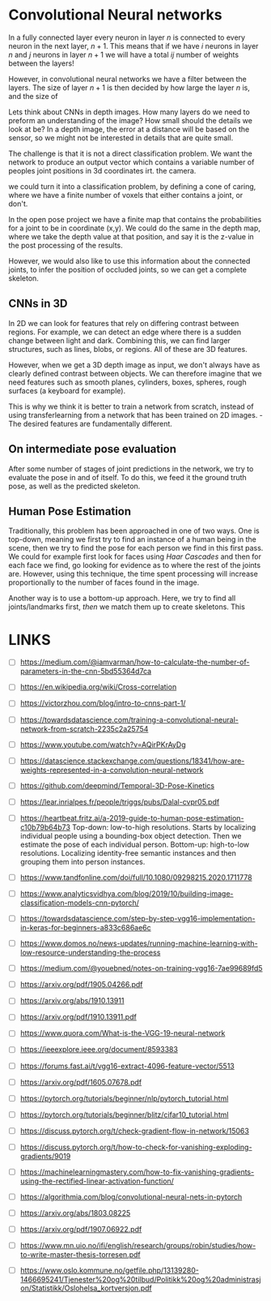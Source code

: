 Convolutional Neural networks
==========================
In a fully connected layer every neuron in layer $n$ is connected to
every neuron in the next layer, $n + 1$. This means that if we have
$i$ neurons in layer $n$ and $j$ neurons in layer $n + 1$ we will have
a total $i j$ number of weights between the layers!

However, in convolutional neural networks we have a filter between the
layers. The size of layer $n + 1$ is then decided by how large the
layer $n$ is, and the size of 


Lets think about CNNs in depth images. How many layers do we need to
preform an understanding of the image? How small should the details we
look at be?
In a depth image, the error at a distance will be based on the sensor,
so we might not be interested in details that are quite small. 

The challenge is that it is not a direct classification problem. We
want the network to produce an output vector which contains a variable
number of peoples joint positions in 3d coordinates irt. the camera.

we could turn it into a classification problem, by defining a cone of
caring, where we have a finite number of voxels that either contains a
joint, or don't.

In the open pose project we have a finite map that contains the
probabilities for a joint to be in coordinate (x,y). We could do the
same in the depth map, where we take the depth value at that position,
and say it is the z-value in the post processing of the results.

However, we would also like to use this information about the
connected joints, to infer the position of occluded joints, so we can
get a complete skeleton.

CNNs in 3D
-----------
In 2D we can look for features that rely on differing contrast between regions. For
example, we can detect an edge where there is a sudden change between light and
dark. Combining this, we can find larger structures, such as lines, blobs, or regions. All
of these are 3D features.

However, when we get a 3D depth image as input, we don't always have as clearly defined
contrast between objects. We can therefore imagine that we need features such as smooth
planes, cylinders, boxes, spheres, rough surfaces (a keyboard for example). 

This is why we think it is better to train a network from scratch, instead of using
transferlearning from a network that has been trained on 2D images. - The desired features
are fundamentally different.


On intermediate pose evaluation
-----------------------------------
After some number of stages of joint predictions in the network, we try to evaluate the
pose in and of itself. To do this, we feed it the ground truth pose, as well as the
predicted skeleton.

Human Pose Estimation
-----------------------
Traditionally, this problem has been approached in one of two ways. One is top-down,
meaning we first try to find an instance of a human being in the scene, then we try to
find the pose for each person we find in this first pass. We could for example first look
for faces using *Haar Cascades* and then for each face we find, go looking for evidence as
to where the rest of the joints are. However, using this technique, the time spent
processing will increase proportionally to the number of faces found in the image.

Another way is to use a bottom-up approach. Here, we try to find all joints/landmarks
first, *then* we match them up to create skeletons. This 


LINKS
=========
- [ ] https://medium.com/@iamvarman/how-to-calculate-the-number-of-parameters-in-the-cnn-5bd55364d7ca
      
- [ ] https://en.wikipedia.org/wiki/Cross-correlation
      
- [ ] https://victorzhou.com/blog/intro-to-cnns-part-1/
      
- [ ] https://towardsdatascience.com/training-a-convolutional-neural-network-from-scratch-2235c2a25754
      
- [ ] https://www.youtube.com/watch?v=AQirPKrAyDg
      
- [ ] https://datascience.stackexchange.com/questions/18341/how-are-weights-represented-in-a-convolution-neural-network
      


- [ ] https://github.com/deepmind/Temporal-3D-Pose-Kinetics
      
- [ ] https://lear.inrialpes.fr/people/triggs/pubs/Dalal-cvpr05.pdf
      
- [ ] https://heartbeat.fritz.ai/a-2019-guide-to-human-pose-estimation-c10b79b64b73
      Top-down: low-to-high resolutions. Starts by localizing individual people using a
      bounding-box object detection. Then we estimate the pose of each individual person.
	  Bottom-up: high-to-low resolutions. Localizing identity-free semantic instances and
      then grouping them into person instances.
- [ ] https://www.tandfonline.com/doi/full/10.1080/09298215.2020.1711778
      
- [ ] https://www.analyticsvidhya.com/blog/2019/10/building-image-classification-models-cnn-pytorch/
	  
- [ ] https://towardsdatascience.com/step-by-step-vgg16-implementation-in-keras-for-beginners-a833c686ae6c
- [ ] https://www.domos.no/news-updates/running-machine-learning-with-low-resource-understanding-the-process
      
- [ ] https://medium.com/@youebned/notes-on-training-vgg16-7ae99689fd5
      
- [ ] https://arxiv.org/pdf/1905.04266.pdf
      
- [ ] https://arxiv.org/abs/1910.13911
      
- [ ] https://arxiv.org/pdf/1910.13911.pdf
      
- [ ] https://www.quora.com/What-is-the-VGG-19-neural-network
      
- [ ] https://ieeexplore.ieee.org/document/8593383
      
- [ ] https://forums.fast.ai/t/vgg16-extract-4096-feature-vector/5513
      
- [ ] https://arxiv.org/pdf/1605.07678.pdf
      
- [ ] https://pytorch.org/tutorials/beginner/nlp/pytorch_tutorial.html
      
- [ ] https://pytorch.org/tutorials/beginner/blitz/cifar10_tutorial.html
      
- [ ] https://discuss.pytorch.org/t/check-gradient-flow-in-network/15063
      
- [ ] https://discuss.pytorch.org/t/how-to-check-for-vanishing-exploding-gradients/9019
      
- [ ] https://machinelearningmastery.com/how-to-fix-vanishing-gradients-using-the-rectified-linear-activation-function/
      
- [ ] https://algorithmia.com/blog/convolutional-neural-nets-in-pytorch
      
- [ ] https://arxiv.org/abs/1803.08225
      
- [ ] https://arxiv.org/pdf/1907.06922.pdf
      
- [ ] https://www.mn.uio.no/ifi/english/research/groups/robin/studies/how-to-write-master-thesis-torresen.pdf
      

- [ ] https://www.oslo.kommune.no/getfile.php/13139280-1466695241/Tjenester%20og%20tilbud/Politikk%20og%20administrasjon/Statistikk/Oslohelsa_kortversjon.pdf
      
